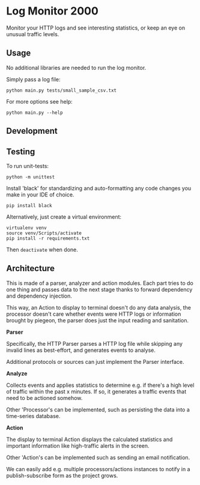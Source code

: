 # Log Monitor 2000
Monitor your HTTP logs and see interesting statistics, or keep an eye on unusual traffic levels.


## Usage
No additional libraries are needed to run the log monitor.

Simply pass a log file:

`python main.py tests/small_sample_csv.txt`

For more options see help:

```python main.py --help```


## Development

Testing
--------

To run unit-tests:

`python -m unittest`


Install 'black' for standardizing and auto-formatting any code changes you make in your IDE of choice.

`pip install black`

Alternatively, just create a virtual environment:
```
virtualenv venv
source venv/Scripts/activate
pip install -r requirements.txt
```
Then `deactivate` when done.


Architecture
------------

This is made of a parser, analyzer and action modules.
Each part tries to do one thing and passes data to the next stage thanks to forward dependency and dependency injection.

This way, an Action to display to terminal doesn't do any data analysis, the processor doesn't care whether events were HTTP logs or information brought by piegeon, the parser does just the input reading and sanitation. 

**Parser**

Specifically, the HTTP Parser parses a HTTP log file while skipping any invalid lines as best-effort, and generates events to analyse.

Additional protocols or sources can just implement the Parser interface.

**Analyze**

Collects events and applies statistics to determine e.g. if there's a high level of traffic within the past x minutes. If so, it generates a traffic events that need to be actioned somehow.

Other 'Processor's can be implemented, such as persisting the data into a time-series database.

**Action**

The display to terminal Action displays the calculated statistics and important information like high-traffic alerts in the screen.

Other 'Action's can be implemented such as sending an email notification.


We can easily add e.g. multiple processors/actions instances to notify in a publish-subscribe form as the project grows.
